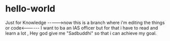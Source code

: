 # hello-world
Just for Knowledge
----->now this is a branch where i'm editing the things or code<------
I want to ba an IAS officer but for that i have to read and learn a lot , Hey god give me "Sadbuddhi" so that i can achieve my goal.
